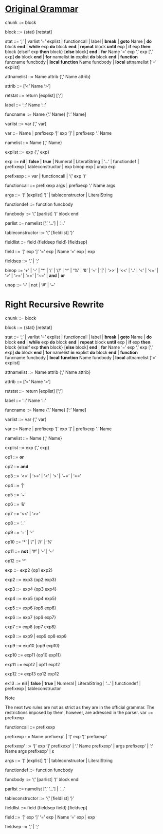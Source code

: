 # [Original Grammar](https://www.lua.org/manual/5.4/manual.html#9)

chunk ::= block

block ::= {stat} \[retstat\]

stat ::=  ‘;’ | 
     varlist ‘=’ explist | 
     functioncall | 
     label | 
     **break** | 
     **goto** Name | 
     **do** block **end** | 
     **while** exp **do** block **end** | 
     **repeat** block **until** exp | 
     **if** exp **then** block {elseif exp **then** block} \[**else** block\] **end** | 
     **for** Name ‘=’ exp ‘,’ exp \[‘,’ exp\] **do** block **end** | 
     **for** namelist **in** explist **do** block **end** | 
     **function** funcname funcbody | 
     **local** **function** Name funcbody | 
     **local** attnamelist \[‘=’ explist\] 

attnamelist ::=  Name attrib {‘,’ Name attrib}

attrib ::= \[‘<’ Name ‘>’\]

retstat ::= return \[explist\] \[‘;’\]

label ::= ‘::’ Name ‘::’

funcname ::= Name {‘.’ Name} \[‘:’ Name\]

varlist ::= var {‘,’ var}

var ::=  Name | prefixexp ‘\[’ exp ‘\]’ | prefixexp ‘.’ Name 

namelist ::= Name {‘,’ Name}

explist ::= exp {‘,’ exp}

exp ::=  **nil** | **false** | **true** | Numeral | LiteralString | ‘...’ | functiondef | 
     prefixexp | tableconstructor | exp binop exp | unop exp 

prefixexp ::= var | functioncall | ‘(’ exp ‘)’

functioncall ::=  prefixexp args | prefixexp ‘:’ Name args 

args ::=  ‘(’ \[explist\] ‘)’ | tableconstructor | LiteralString 

functiondef ::= function funcbody

funcbody ::= ‘(’ \[parlist\] ‘)’ block end

parlist ::= namelist \[‘,’ ‘...’\] | ‘...’

tableconstructor ::= ‘{’ \[fieldlist\] ‘}’

fieldlist ::= field {fieldsep field} \[fieldsep\]

field ::= ‘\[’ exp ‘\]’ ‘=’ exp | Name ‘=’ exp | exp

fieldsep ::= ‘,’ | ‘;’

binop ::=  ‘+’ | ‘-’ | ‘*’ | ‘/’ | ‘//’ | ‘^’ | ‘%’ | 
     ‘&’ | ‘~’ | ‘|’ | ‘>>’ | ‘<<’ | ‘..’ | 
     ‘<’ | ‘<=’ | ‘>’ | ‘>=’ | ‘==’ | ‘~=’ | 
     **and** | **or**

unop ::= ‘-’ | not | ‘#’ | ‘~’

# Right Recursive Rewrite

chunk ::= block

block ::= {stat} \[retstat\]

stat ::=  ‘;’ | 
     varlist ‘=’ explist | 
     functioncall | 
     label | 
     **break** | 
     **goto** Name | 
     **do** block **end** | 
     **while** exp **do** block **end** | 
     **repeat** block **until** exp | 
     **if** exp **then** block {elseif exp **then** block} \[**else** block\] **end** | 
     **for** Name ‘=’ exp ‘,’ exp \[‘,’ exp\] **do** block **end** | 
     **for** namelist **in** explist **do** block **end** | 
     **function** funcname funcbody | 
     **local** **function** Name funcbody | 
     **local** attnamelist \[‘=’ explist\] 

attnamelist ::=  Name attrib {‘,’ Name attrib}

attrib ::= \[‘<’ Name ‘>’\]

retstat ::= return \[explist\] \[‘;’\]

label ::= ‘::’ Name ‘::’

funcname ::= Name {‘.’ Name} \[‘:’ Name\]

varlist ::= var {‘,’ var}

var ::=  Name | prefixexp ‘\[’ exp ‘\]’ | prefixexp ‘.’ Name 

namelist ::= Name {‘,’ Name}

explist ::= exp {‘,’ exp}

op1 ::= **or**

op2 ::= **and**

op3 ::= ‘<=’ | ‘>=’ | ‘<’ | ‘>’ | ‘~=’ | ‘==’

op4 ::= ‘|’

op5 ::= ‘~’

op6 ::= ‘&’

op7 ::= ‘<<’ | ‘>>’

op8 ::= ‘..’

op9 ::= ‘+’ | ‘-’

op10 ::= ‘*’ | ‘/’ | ‘//’ | ‘%’

op11 ::= **not** | ‘#’ | ‘-’ | ‘~’

op12 ::= ‘^’


exp ::= exp2 {op1 exp2}

exp2 ::= exp3 {op2 exp3}

exp3 ::= exp4 {op3 exp4}

exp4 ::= exp5 {op4 exp5}

exp5 ::= exp6 {op5 exp6}

exp6 ::= exp7 {op6 exp7}

exp7 ::= exp8 {op7 exp8}

exp8 ::= exp9 | exp9 op8 exp8

exp9 ::= exp10 {op9 exp10}

exp10 ::= exp11 {op10 exp11}

exp11 ::= exp12 | op11 exp12

exp12 ::= exp13 op12 exp12

ex13 ::= **nil** | **false** | **true** | Numeral | LiteralString | ‘...’ | functiondef | 
     prefixexp | tableconstructor


> [!NOTE]
> The next two rules are not as strict as they are in the official grammar.
> The restrictions imposed by them, however, are adressed in the parser.
var ::= prefixexp

functioncall ::= prefixexp

prefixexp ::= Name prefixexp' | ‘(’ exp ‘)’ prefixexp'

prefixexp' ::= ‘\[’ exp ‘\]’ prefixexp' | ‘.’ Name prefixexp' | args prefixexp' | ‘:’ Name args prefixexp' | ε

args ::=  ‘(’ \[explist\] ‘)’ | tableconstructor | LiteralString

functiondef ::= function funcbody

funcbody ::= ‘(’ \[parlist\] ‘)’ block end

parlist ::= namelist \[‘,’ ‘...’\] | ‘...’

tableconstructor ::= ‘{’ \[fieldlist\] ‘}’

fieldlist ::= field {fieldsep field} \[fieldsep\]

field ::= ‘\[’ exp ‘\]’ ‘=’ exp | Name ‘=’ exp | exp

fieldsep ::= ‘,’ | ‘;’
